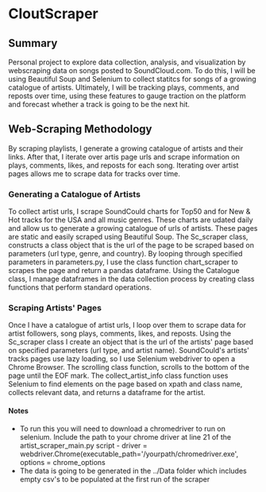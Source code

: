 # CloutScraper

## Summary
Personal project to explore data collection, analysis, and visualization by webscraping data on songs posted to SoundCloud.com. To do this, I will be using Beautiful Soup and Selenium to collect statitcs for songs of a growing catalogue of artists. Ultimately, I will be tracking plays, comments, and reposts over time, using these features to gauge traction on the platform and forecast whether a track is going to be the next hit.

## Web-Scraping Methodology
By scraping playlists, I generate a growing catalogue of artists and their links. After that, I iterate over artis page urls and scrape information on plays, comments, likes, and reposts for each song. Iterating over artist pages allows me to scrape data for tracks over time.

### Generating a Catalogue of Artists
To collect artist urls, I scrape SoundCould charts for Top50 and for New & Hot tracks for the USA and all music genres. These charts are udated daily and allow us to generate a growing catalogue of urls of artists. 
These pages are static and easily scraped using Beautiful Soup. The Sc_scraper class, constructs a class object that is the url of the page to be scraped based on parameters (url type, genre, and country). By looping through specified parameters in parameters.py, I use the class function chart_scraper to scrapes the page and return a pandas dataframe. Using the Catalogue class, I manage dataframes in the data collection process by creating class functions that perform standard operations.  

### Scraping Artists' Pages
Once I have a catalogue of artist urls, I loop over them to scrape data for artist followers, song plays, comments, likes, and reposts. 
Using the Sc_scraper class I create an object that is the url of the artists'  page based on specified parameters (url type, and artist name). SoundCould's artists' tracks pages use lazy loading, so I use Selenium webdriver to open a Chrome Browser. The scrolling class function, scrolls to the bottom of the page until the EOF mark. 
The collect_artist_info class function uses Selenium to find elements on the page based on xpath and class name, collects relevant data, and returns a dataframe for the artist. 

#### Notes
- To run this you will need to download a chromedriver to run on selenium. Include the path to your chrome driver at line 21 of the artist_scraper_main.py script - driver = webdriver.Chrome(executable_path='/yourpath/chromedriver.exe', options = chrome_options
- The data is going to be generated in the ../Data folder which includes empty csv's to be populated at the first run of the scraper
